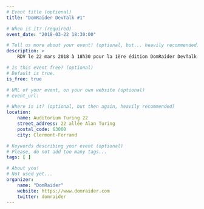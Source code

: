 ```yaml
---
# Event title (optional)
title: "DomRaider DevTalk #1"

# When is it? (required)
event_date: "2018-03-22 18:30:00"

# Tell us more about your event! (optional, but... heavily recommended)
description: >
    RDV le 22 mars 2018 à 18h30 pour la 1ère édition DomRaider DevTalk. Une édition 100% dédiée à la technologie Blockchain avec LiveCoding d’un Smart Contract par [@__etienne](https://twitter.com/__etienne), talks et échanges autour d’un buffet.

# Is this event free? (optional)
# Default is true.
is_free: true

# URL of your event, on your own website (optional)
# event_url: 

# Where is it? (optional, but then again, heavily recommended)
location:
    name: Auditorium Turing 22
    street_address: 22 allée Alan Turing
    postal_code: 63000
    city: Clermont-Ferrand

# Keywords describing your event (optional)
# Please, do not add too many tags...
tags: [ ]

# About you!
# Not used yet...
organizer:
    name: "DomRaider"
    website: https://www.domraider.com
    twitter: domraider
---
```

